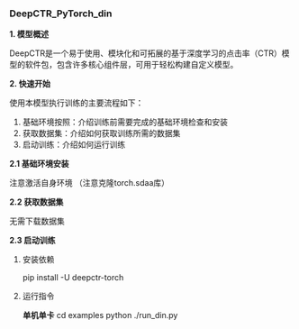 ### DeepCTR_PyTorch_din

**1. 模型概述**

DeepCTR是一个易于使用、模块化和可拓展的基于深度学习的点击率（CTR）模型的软件包，包含许多核心组件层，可用于轻松构建自定义模型。


**2. 快速开始**

使用本模型执行训练的主要流程如下：
1. 基础环境按照：介绍训练前需要完成的基础环境检查和安装
2. 获取数据集：介绍如何获取训练所需的数据集
3. 启动训练：介绍如何运行训练

**2.1 基础环境安装**

注意激活自身环境
（注意克隆torch.sdaa库）

**2.2 获取数据集**

无需下载数据集


**2.3 启动训练**

1. 安装依赖

    pip install -U deepctr-torch

2. 运行指令

    **单机单卡**
    cd examples
    python ./run_din.py



    

